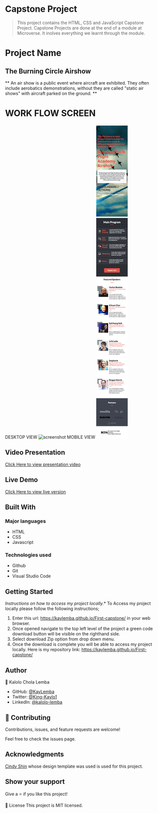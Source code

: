 # Capstone Project

> This project contains the HTML, CSS and JavaScript Capstone Project. Capstone Projects are done at the end of a module at Microverse. It inolves everything we learnt through the module.


# Project Name
## The Burning Circle Airshow

** An air show is a public event where aircraft are exhibited. They often include aerobatics demonstrations, without they are called "static air shows" with aircraft parked on the ground. ** 
# WORK FLOW SCREEN 
DESKTOP VIEW
![screenshot](./workflowcap1.png)
MOBILE VIEW
![screenshot](./images/workflowcap2.png)
## Video Presentation
[Click Here to view presentation video](https://www.loom.com/share/e758342b0ac54e88a4a6179a7bd1a1c0)
## Live Demo
[Click Here to view live version](https://kaylemba.github.io/First-capstone/)
## Built With
### Major languages
- HTML
- CSS
- Javascript

### Technologies used
- Github
- Git
- Visual Studio Code

## Getting Started
*Instructions on how to access my project locally.**
 To Access my project locally please follow the following instructions;
1. Enter this url: https://kaylemba.github.io/First-capstone/ in your web browser.
2. Once opened navigate to the top left level of the project a green code download button will be visible on the righthand side.
3. Select download Zip option from drop down menu.
4. Once the download is complete you will be able to access my project locally.
Here is my repository link: https://kaylemba.github.io/First-capstone/


## Author
👤 Kalolo Chola Lemba

- GitHub: [@KayLemba ](https://github.com/KayLemba)
- Twitter: [@King-Kaylo1 ](https://twitter.com/King_Kaylo1) 
- LinkedIn: [@kalolo-lemba](https://www.linkedin.com/in/https://www.linkedin.com/in/kalolo-lemba-41a8339a/-41a8339a/)

## 🤝 Contributing
Contributions, issues, and feature requests are welcome!

Feel free to check the issues page.

## Acknowledgments

[Cindy Shin](https://www.behance.net/gallery/29845175/CC-Global-Summit-2015) whose design template was used is used for this project.

## Show your support
Give a ⭐️ if you like this project!

📝 License
This project is MIT licensed.
